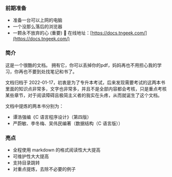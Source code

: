 

### 前期准备
- 准备一台可以上网的电脑
- 一个没那么落后的浏览器
- 一颗永不放弃的心 (重要)
👥 在线地址：[https://docs.tngeek.com/](https://docs.tngeek.com/)

### 简介
这是一个很酷的文档。
拥有它，你可以丢掉你的pdf，妈妈再也不用担心我的学习，你再也不要到处找笔记和书了。

文档归档于 2022-01-17，初衷是为了专升本考试，后来发现需要考试的这两本书里面的知识点非常多，文字也非常多，并且不是全部内容都会考核，只是重点考核某些章节，对于阅读障碍且极简主义者的我实在头疼，从而就诞生了这个文档。

文档中提炼的两本书分别为：
- 谭浩强编《C 语言程序设计》（第四版）
- 严蔚敏、李冬梅、吴伟民编著（数据结构（C 语言版））

### 亮点 
- 全程使用 markdown 的格式阅读性大大提高
- 可维护性大大提高
- 支持目录跳转
- 对重点提炼，去除不必要的例子


